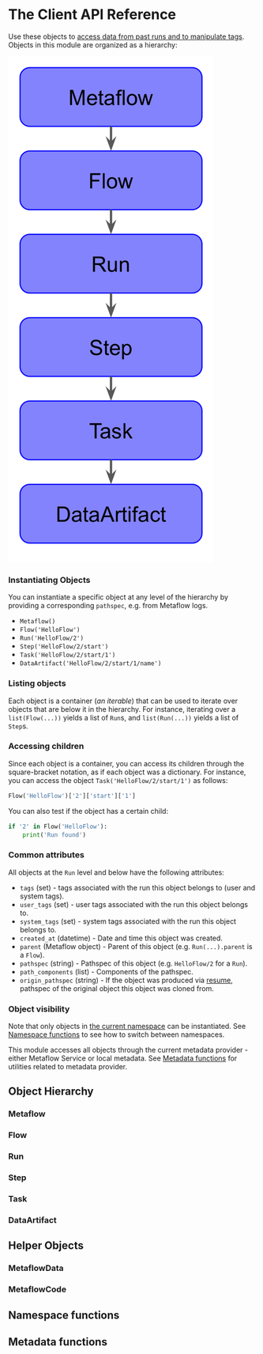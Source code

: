 # The Client API Reference

<!-- WARNING: THIS FILE WAS AUTOGENERATED! DO NOT EDIT! Instead, edit the notebook w/the location & name as this file. -->

Use these objects to [access data from past runs and to manipulate tags](/metaflow/client). Objects in this module are organized as a hierarchy:

![Object hierarchy](/assets/hierarchy.png)

### Instantiating Objects

You can instantiate a specific object at any level of the hierarchy by providing a corresponding `pathspec`, e.g. from Metaflow logs.

 - `Metaflow()`
 - `Flow('HelloFlow')`
 - `Run('HelloFlow/2')`
 - `Step('HelloFlow/2/start')`
 - `Task('HelloFlow/2/start/1')`
 - `DataArtifact('HelloFlow/2/start/1/name')`

### Listing objects

Each object is a container (*an iterable*) that can be used to iterate over objects that are below it in the hierarchy. For instance, iterating over a `list(Flow(...))` yields a list of `Run`s, and `list(Run(...))` yields a list of `Step`s.

### Accessing children

Since each object is a container, you can access its children through the square-bracket notation, as if each object was a dictionary. For instance, you can access the object `Task('HelloFlow/2/start/1')` as follows:
```python
Flow('HelloFlow')['2']['start']['1']
```
You can also test if the object has a certain child:
```python
if '2' in Flow('HelloFlow'):
    print('Run found')
```

### Common attributes

All objects at the `Run` level and below have the following attributes:

 - `tags` (set) - tags associated with the run this object belongs to (user and system tags).
 - `user_tags` (set) - user tags associated with the run this object belongs to.
 - `system_tags` (set) - system tags associated with the run this object belongs to.
 - `created_at` (datetime) - Date and time this object was created.
 - `parent` (Metaflow object) - Parent of this object (e.g. `Run(...).parent` is a `Flow`).
 - `pathspec` (string) - Pathspec of this object (e.g. `HelloFlow/2` for a `Run`).
 - `path_components` (list) - Components of the pathspec.
 - `origin_pathspec` (string) - If the object was produced via [resume](/metaflow/debugging#how-to-use-the-resume-command), pathspec of the original object this object was cloned from.

### Object visibility

Note that only objects in [the current namespace](/metaflow/tagging) can be instantiated. See [Namespace functions](#namespace) to see how to switch between namespaces. 

This module accesses all objects through the current metadata provider - either Metaflow Service or local metadata. See [Metadata functions](#metadata) for utilities related to metadata provider.

## Object Hierarchy

### Metaflow


<DocSection type="class" name="Metaflow" module="metaflow" heading_level="3" link="https://github.com/Netflix/metaflow/tree/master/metaflow/client/core.py#L201">
<SigArgSection>

</SigArgSection>
<Description summary="Entry point to all objects in the Metaflow universe." extended_summary="This object can be used to list all the flows present either through the explicit property\nor by iterating over this object." />
<ParamSection name="Attributes">
	<Parameter name="flows" type="List[Flow]" desc="Returns the list of all `Flow` objects known to this metadata provider. Note that only\nflows present in the current namespace will be returned. A `Flow` is present in a namespace\nif it has at least one run in the namespace." />
</ParamSection>
</DocSection>


### Flow


<DocSection type="class" name="Flow" module="metaflow" heading_level="3" link="https://github.com/Netflix/metaflow/tree/master/metaflow/client/core.py#L1937">
<SigArgSection>
<SigArg name="*args" /><SigArg name="**kwargs" />
</SigArgSection>
<Description summary="A Flow represents all existing flows with a certain name, in other words,\nclasses derived from `FlowSpec`. A container of `Run` objects." />
<ParamSection name="Attributes">
	<Parameter name="latest_run" type="Run" desc="Latest `Run` (in progress or completed, successfully or not) of this flow." />
	<Parameter name="latest_successful_run" type="Run" desc="Latest successfully completed `Run` of this flow." />
</ParamSection>
</DocSection>



<DocSection type="method" name="Flow.runs" module="metaflow" heading_level="4" link="https://github.com/Netflix/metaflow/tree/master/metaflow/client/core.py#L1987">
<SigArgSection>
<SigArg name="self" /><SigArg name="*tags" />
</SigArgSection>
<Description summary="Returns an iterator over all `Run`s of this flow." extended_summary="An optional filter is available that allows you to filter on tags.\nIf multiple tags are specified, only runs that have all the\nspecified tags are returned." />
<ParamSection name="Parameters">
	<Parameter name="tags" type="string" desc="Tags to match." />
</ParamSection>
<ParamSection name="Returns">
	<Parameter type="Iterator[Run]" desc="Iterator over `Run` objects in this flow." />
</ParamSection>
</DocSection>


### Run


<DocSection type="class" name="Run" module="metaflow" heading_level="3" link="https://github.com/Netflix/metaflow/tree/master/metaflow/client/core.py#L1664">
<SigArgSection>
<SigArg name="pathspec" default="None" /><SigArg name="attempt" default="None" /><SigArg name="_object" default="None" /><SigArg name="_parent" default="None" /><SigArg name="_namespace_check" default="True" />
</SigArgSection>
<Description summary="A `Run` represents an execution of a `Flow`. It is a container of `Step`s." />
<ParamSection name="Attributes">
	<Parameter name="data" type="MetaflowData" desc="a shortcut to run['end'].task.data, i.e. data produced by this run." />
	<Parameter name="successful" type="boolean" desc="True if the run completed successfully." />
	<Parameter name="finished" type="boolean" desc="True if the run completed." />
	<Parameter name="finished_at" type="datetime" desc="Time this run finished." />
	<Parameter name="code" type="MetaflowCode" desc="Code package for this run (if present). See `MetaflowCode`." />
	<Parameter name="end_task" type="Task" desc="`Task` for the end step (if it is present already)." />
</ParamSection>
</DocSection>



<DocSection type="method" name="Run.steps" module="metaflow" heading_level="4" link="https://github.com/Netflix/metaflow/tree/master/metaflow/client/core.py#L1692">
<SigArgSection>
<SigArg name="self" /><SigArg name="*tags" />
</SigArgSection>
<Description summary="Returns an iterator over all `Step`s in the run." extended_summary="An optional filter is available that allows you to filter on tags.\nIf multiple tags are specified, only steps that have all the\nspecified tags are returned." />
<ParamSection name="Parameters">
	<Parameter name="tags" type="string" desc="Tags to match." />
</ParamSection>
<ParamSection name="Returns">
	<Parameter type="Iterator[Step]" desc="Iterator over `Step` objects in this run." />
</ParamSection>
</DocSection>



<DocSection type="method" name="Run.add_tag" module="metaflow" heading_level="4" link="https://github.com/Netflix/metaflow/tree/master/metaflow/client/core.py#L1820">
<SigArgSection>
<SigArg name="self" /><SigArg name="tag" />
</SigArgSection>
<Description summary="Add a tag to this `Run`." extended_summary="Note that if the tag is already a system tag, it is not added as a user tag,\nand no error is thrown." />
<ParamSection name="Parameters">
	<Parameter name="tag" type="string" desc="Tag to add." />
</ParamSection>
</DocSection>



<DocSection type="method" name="Run.add_tags" module="metaflow" heading_level="4" link="https://github.com/Netflix/metaflow/tree/master/metaflow/client/core.py#L1842">
<SigArgSection>
<SigArg name="self" /><SigArg name="tags" />
</SigArgSection>
<Description summary="Add one or more tags to this `Run`." extended_summary="Note that if any tag is already a system tag, it is not added as a user tag\nand no error is thrown." />
<ParamSection name="Parameters">
	<Parameter name="tags" type="Iterable[string]" desc="Tags to add." />
</ParamSection>
</DocSection>



<DocSection type="method" name="Run.remove_tag" module="metaflow" heading_level="4" link="https://github.com/Netflix/metaflow/tree/master/metaflow/client/core.py#L1856">
<SigArgSection>
<SigArg name="self" /><SigArg name="tag" />
</SigArgSection>
<Description summary="Remove one tag from this `Run`." extended_summary="Removing a system tag is an error. Removing a non-existent\nuser tag is a no-op." />
<ParamSection name="Parameters">
	<Parameter name="tag" type="string" desc="Tag to remove." />
</ParamSection>
</DocSection>



<DocSection type="method" name="Run.remove_tags" module="metaflow" heading_level="4" link="https://github.com/Netflix/metaflow/tree/master/metaflow/client/core.py#L1878">
<SigArgSection>
<SigArg name="self" /><SigArg name="tags" />
</SigArgSection>
<Description summary="Remove one or more tags to this `Run`." extended_summary="Removing a system tag will result in an error. Removing a non-existent\nuser tag is a no-op." />
<ParamSection name="Parameters">
	<Parameter name="tags" type="Iterable[string]" desc="Tags to remove." />
</ParamSection>
</DocSection>



<DocSection type="method" name="Run.replace_tag" module="metaflow" heading_level="4" link="https://github.com/Netflix/metaflow/tree/master/metaflow/client/core.py#L1892">
<SigArgSection>
<SigArg name="self" /><SigArg name="tag_to_remove" /><SigArg name="tag_to_add" />
</SigArgSection>
<Description summary="Remove a tag and add a tag atomically. Removal is done first.\nThe rules for `Run.add_tag` and `Run.remove_tag` also apply here." />
<ParamSection name="Parameters">
	<Parameter name="tag_to_remove" type="string" desc="Tag to remove." />
	<Parameter name="tag_to_add" type="string" desc="Tag to add." />
</ParamSection>
</DocSection>



<DocSection type="method" name="Run.replace_tags" module="metaflow" heading_level="4" link="https://github.com/Netflix/metaflow/tree/master/metaflow/client/core.py#L1916">
<SigArgSection>
<SigArg name="self" /><SigArg name="tags_to_remove" /><SigArg name="tags_to_add" />
</SigArgSection>
<Description summary="Remove and add tags atomically; the removal is done first.\nThe rules for `Run.add_tag` and `Run.remove_tag` also apply here." />
<ParamSection name="Parameters">
	<Parameter name="tags_to_remove" type="Iterable[string]" desc="Tags to remove." />
	<Parameter name="tags_to_add" type="Iterable[string]" desc="Tags to add." />
</ParamSection>
</DocSection>


### Step


<DocSection type="class" name="Step" module="metaflow" heading_level="3" link="https://github.com/Netflix/metaflow/tree/master/metaflow/client/core.py#L1516">
<SigArgSection>
<SigArg name="pathspec" default="None" /><SigArg name="attempt" default="None" /><SigArg name="_object" default="None" /><SigArg name="_parent" default="None" /><SigArg name="_namespace_check" default="True" />
</SigArgSection>
<Description summary="A `Step` represents a user-defined step, that is, a method annotated with the `@step` decorator." extended_summary="It contains `Task` objects associated with the step, that is, all executions of the\n`Step`. The step may contain multiple `Task`s in the case of a foreach step." />
<ParamSection name="Attributes">
	<Parameter name="task" type="Task" desc="The first `Task` object in this step. This is a shortcut for retrieving the only\ntask contained in a non-foreach step." />
	<Parameter name="finished_at" type="datetime" desc="Time when the latest `Task` of this step finished. Note that in the case of foreaches,\nthis time may change during execution of the step." />
	<Parameter name="environment_info" type="Dict" desc="Information about the execution environment." />
</ParamSection>
</DocSection>


### Task


<DocSection type="class" name="Task" module="metaflow" heading_level="3" link="https://github.com/Netflix/metaflow/tree/master/metaflow/client/core.py#L973">
<SigArgSection>
<SigArg name="*args" /><SigArg name="**kwargs" />
</SigArgSection>
<Description summary="A `Task` represents an execution of a `Step`." extended_summary="It contains all `DataArtifact` objects produced by the task as\nwell as metadata related to execution.\n\nNote that the `@retry` decorator may cause multiple attempts of\nthe task to be present. Usually you want the latest attempt, which\nis what instantiating a `Task` object returns by default. If\nyou need to e.g. retrieve logs from a failed attempt, you can\nexplicitly get information about a specific attempt by using the\nfollowing syntax when creating a task:\n\n`Task('flow/run/step/task', attempt=<attempt>)`\n\nwhere `attempt=0` corresponds to the first attempt etc." />
<ParamSection name="Attributes">
	<Parameter name="metadata" type="List[Metadata]" desc="List of all metadata events associated with the task." />
	<Parameter name="metadata_dict" type="Dict" desc="A condensed version of `metadata`: A dictionary where keys\nare names of metadata events and values the latest corresponding event." />
	<Parameter name="data" type="MetaflowData" desc="Container of all data artifacts produced by this task. Note that this\ncall downloads all data locally, so it can be slower than accessing\nartifacts individually. See `MetaflowData` for more information." />
	<Parameter name="artifacts" type="MetaflowArtifacts" desc="Container of `DataArtifact` objects produced by this task." />
	<Parameter name="successful" type="boolean" desc="True if the task successfully completed." />
	<Parameter name="finished" type="boolean" desc="True if the task completed." />
	<Parameter name="exception" type="object" desc="Exception raised by this task if there was one." />
	<Parameter name="finished_at" type="datetime" desc="Time this task finished." />
	<Parameter name="runtime_name" type="string" desc="Runtime this task was executed on." />
	<Parameter name="stdout" type="string" desc="Standard output for the task execution." />
	<Parameter name="stderr" type="string" desc="Standard error output for the task execution." />
	<Parameter name="code" type="MetaflowCode" desc="Code package for this task (if present). See `MetaflowCode`." />
	<Parameter name="environment_info" type="Dict" desc="Information about the execution environment." />
</ParamSection>
</DocSection>



<DocSection type="method" name="Task.loglines" module="metaflow" heading_level="4" link="https://github.com/Netflix/metaflow/tree/master/metaflow/client/core.py#L1429">
<SigArgSection>
<SigArg name="self" /><SigArg name="stream" /><SigArg name="as_unicode" default="True" /><SigArg name="meta_dict" default="None" />
</SigArgSection>
<Description summary="Return an iterator over (utc_timestamp, logline) tuples." />
<ParamSection name="Parameters">
	<Parameter name="stream" type="string" desc="Either 'stdout' or 'stderr'." />
	<Parameter name="as_unicode" type="boolean" desc="If as_unicode=False, each logline is returned as a byte object. Otherwise,\nit is returned as a (unicode) string." />
</ParamSection>
<ParamSection name="Returns">
	<Parameter type="Iterator[(datetime, string)]" desc="Iterator over timestamp, logline pairs." />
</ParamSection>
</DocSection>


### DataArtifact


<DocSection type="class" name="DataArtifact" module="metaflow" heading_level="3" link="https://github.com/Netflix/metaflow/tree/master/metaflow/client/core.py#L850">
<SigArgSection>
<SigArg name="pathspec" default="None" /><SigArg name="attempt" default="None" /><SigArg name="_object" default="None" /><SigArg name="_parent" default="None" /><SigArg name="_namespace_check" default="True" />
</SigArgSection>
<Description summary="A single data artifact and associated metadata. Note that this object does\nnot contain other objects as it is the leaf object in the hierarchy." />
<ParamSection name="Attributes">
	<Parameter name="data" type="object" desc="The data contained in this artifact, that is, the object produced during\nexecution of this run." />
	<Parameter name="sha" type="string" desc="A unique ID of this artifact." />
	<Parameter name="finished_at" type="datetime" desc="Corresponds roughly to the `Task.finished_at` time of the parent `Task`.\nAn alias for `DataArtifact.created_at`." />
</ParamSection>
</DocSection>


## Helper Objects

### MetaflowData


<DocSection type="class" name="MetaflowData" module="metaflow" heading_level="3" link="https://github.com/Netflix/metaflow/tree/master/metaflow/client/core.py#L704">
<SigArgSection>
<SigArg name="artifacts" />
</SigArgSection>
<Description summary="Container of data artifacts produced by a `Task`. This object is\ninstantiated through `Task.data`." extended_summary="`MetaflowData` allows results to be retrieved by their name\nthrough a convenient dot notation:\n\n```\nTask(...).data.my_object\n```\n\nYou can also test the existence of an object\n\n```\nif 'my_object' in Task(...).data:\n    print('my_object found')\n```\n\nNote that this container relies on the local cache to load all data\nartifacts. If your `Task` contains a lot of data, a more efficient\napproach is to load artifacts individually like so\n\n```\nTask(...)['my_object'].data\n```" />

</DocSection>


### MetaflowCode


<DocSection type="class" name="MetaflowCode" module="metaflow" heading_level="3" link="https://github.com/Netflix/metaflow/tree/master/metaflow/client/core.py#L748">
<SigArgSection>
<SigArg name="flow_name" /><SigArg name="code_package" />
</SigArgSection>
<Description summary="Snapshot of the code used to execute this `Run`. Instantiate the object through\n`Run(...).code` (if all steps are executed remotely) or `Task(...).code` for an\nindividual task. The code package is the same for all steps of a `Run`." extended_summary="`MetaflowCode` includes a package of the user-defined `FlowSpec` class and supporting\nfiles, as well as a snapshot of the Metaflow library itself.\n\nCurrently `MetaflowCode` objects are stored only for `Run`s that have at least one `Step`\nexecuting outside the user's local environment.\n\nYou can extract code in the directory `snapshot` like so:\n```\nRun(...).code.extractall(path='snapshot')\n```" />
<ParamSection name="Attributes">
	<Parameter name="path" type="string" desc="Location (in the datastore provider) of the code package." />
	<Parameter name="info" type="Dict" desc="Dictionary of information related to this code-package." />
	<Parameter name="flowspec" type="string" desc="Source code of the file containing the `FlowSpec` in this code package." />
	<Parameter name="tarball" type="TarFile" desc="Python standard library `tarfile.TarFile` archive containing all the code." />
</ParamSection>
</DocSection>


## Namespace functions


<DocSection type="function" name="namespace" module="metaflow" heading_level="3" link="https://github.com/Netflix/metaflow/tree/master/metaflow/client/core.py#L145">
<SigArgSection>
<SigArg name="ns" />
</SigArgSection>
<Description summary="Switch namespace to the one provided." extended_summary="This call has a global effect. No objects outside this namespace\nwill be accessible. To access all objects regardless of namespaces,\npass None to this call." />
<ParamSection name="Parameters">
	<Parameter name="ns" type="string" desc="Namespace to switch to or None to ignore namespaces." />
</ParamSection>
<ParamSection name="Returns">
	<Parameter type="string" desc="Namespace set (result of get_namespace())." />
</ParamSection>
</DocSection>



<DocSection type="function" name="get_namespace" module="metaflow" heading_level="3" link="https://github.com/Netflix/metaflow/tree/master/metaflow/client/core.py#L168">
<SigArgSection>

</SigArgSection>
<Description summary="Return the current namespace that is currently being used to filter objects." extended_summary="The namespace is a tag associated with all objects in Metaflow." />
<ParamSection name="Returns">
	<Parameter type="string or None" desc="The current namespace used to filter objects." />
</ParamSection>
</DocSection>



<DocSection type="function" name="default_namespace" module="metaflow" heading_level="3" link="https://github.com/Netflix/metaflow/tree/master/metaflow/client/core.py#L186">
<SigArgSection>

</SigArgSection>
<Description summary="Resets the namespace used to filter objects to the default one, i.e. the one that was\nused prior to any `namespace` calls." />
<ParamSection name="Returns">
	<Parameter type="string" desc="The result of get_namespace() after the namespace has been reset." />
</ParamSection>
</DocSection>


## Metadata functions


<DocSection type="function" name="metadata" module="metaflow" heading_level="3" link="https://github.com/Netflix/metaflow/tree/master/metaflow/client/core.py#L43">
<SigArgSection>
<SigArg name="ms" />
</SigArgSection>
<Description summary="Switch Metadata provider." extended_summary="This call has a global effect. Selecting the local metadata will,\nfor example, not allow access to information stored in remote\nmetadata providers.\n\nNote that you don't typically have to call this function directly. Usually\nthe metadata provider is set through the Metaflow configuration file. If you\nneed to switch between multiple providers, you can use the `METAFLOW_PROFILE`\nenvironment variable to switch between configurations." />
<ParamSection name="Parameters">
	<Parameter name="ms" type="string" desc="Can be a path (selects local metadata), a URL starting with http (selects\nthe service metadata) or an explicit specification <metadata_type>@<info>; as an\nexample, you can specify local@<path> or service@<url>." />
</ParamSection>
<ParamSection name="Returns">
	<Parameter type="string" desc="The description of the metadata selected (equivalent to the result of\nget_metadata())." />
</ParamSection>
</DocSection>



<DocSection type="function" name="get_metadata" module="metaflow" heading_level="3" link="https://github.com/Netflix/metaflow/tree/master/metaflow/client/core.py#L95">
<SigArgSection>

</SigArgSection>
<Description summary="Returns the current Metadata provider." extended_summary="If this is not set explicitly using `metadata`, the default value is\ndetermined through the Metaflow configuration. You can use this call to\ncheck that your configuration is set up properly.\n\nIf multiple configuration profiles are present, this call returns the one\nselected through the `METAFLOW_PROFILE` environment variable." />
<ParamSection name="Returns">
	<Parameter type="string" desc="Information about the Metadata provider currently selected. This information typically\nreturns provider specific information (like URL for remote providers or local paths for\nlocal providers)." />
</ParamSection>
</DocSection>



<DocSection type="function" name="default_metadata" module="metaflow" heading_level="3" link="https://github.com/Netflix/metaflow/tree/master/metaflow/client/core.py#L118">
<SigArgSection>

</SigArgSection>
<Description summary="Resets the Metadata provider to the default value, that is, to the value\nthat was used prior to any `metadata` calls." />
<ParamSection name="Returns">
	<Parameter type="string" desc="The result of get_metadata() after resetting the provider." />
</ParamSection>
</DocSection>

